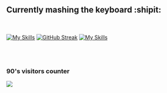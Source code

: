 ## Currently mashing the keyboard :shipit:
<br><br>
[![My Skills](https://skillicons.dev/icons?i=js,react,php&perline=1)](https://skillicons.dev)
[![GitHub Streak](https://github-readme-streak-stats.herokuapp.com/?user=MikeBruns&theme=dark)](https://git.io/streak-stats)
[![My Skills](https://skillicons.dev/icons?i=git,aws,figma&perline=1)](https://skillicons.dev)


<!--
![](https://github-readme-stats.vercel.app/api?username=MikeBruns&count_private=true&theme=tokyonight)

![](https://github-readme-stats.vercel.app/api/top-langs/?username=MikeBruns&count_private=true&hide=cobol,c++)
-->

<br><br>
### 90's visitors counter
![](https://profile-counter.glitch.me/mikebruns/count.svg)


<!--
**MikeBruns/MikeBruns** is a ✨ _special_ ✨ repository because its `README.md` (this file) appears on your GitHub profile.

Here are some ideas to get you started:

- 🔭 I’m currently working on ...
- 🌱 I’m currently learning ...
- 👯 I’m looking to collaborate on ...
- 🤔 I’m looking for help with ...
- 💬 Ask me about ...
- 📫 How to reach me: ...
- 😄 Pronouns: ...
- ⚡ Fun fact: ...
-->
